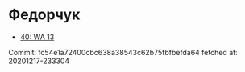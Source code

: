 # Федорчук
- [40: WA 13](40.md)

Commit: fc54e1a72400cbc638a38543c62b75fbfbefda64
 fetched at: 20201217-233304
